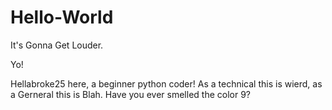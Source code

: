# Hello-World
It's Gonna Get Louder.


Yo!

Hellabroke25 here, a beginner python coder! 
As a technical this is wierd, as a Gerneral this is Blah.
Have you ever smelled the color 9?
